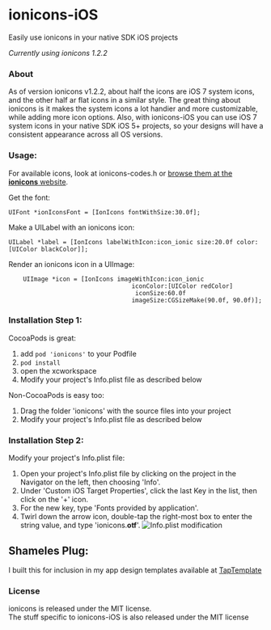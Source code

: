 # ionicons-iOS
Easily use ionicons in your native SDK iOS projects

*Currently using ionicons 1.2.2*  

### About
As of version ionicons v1.2.2, about half the icons are iOS 7 system icons, and the other half ar flat icons in a similar style. The great thing about ionicons is it makes the system icons a lot handier and more customizable, while adding more icon options. Also, with ionicons-iOS you can use iOS 7 system icons in your native SDK iOS 5+ projects, so your designs will have a consistent appearance across all OS versions.

### Usage:

For available icons, look at ionicons-codes.h or [browse them at the **ionicons** website](http://ionicons.com).

Get the font:

    UIFont *ionIconsFont = [IonIcons fontWithSize:30.0f];

Make a UILabel with an ionicons icon:

    UILabel *label = [IonIcons labelWithIcon:icon_ionic size:20.0f color:[UIColor blackColor]];

Render an ionicons icon in a UIImage:

        UIImage *icon = [IonIcons imageWithIcon:icon_ionic
                                      iconColor:[UIColor redColor] 
                                       iconSize:60.0f 
                                      imageSize:CGSizeMake(90.0f, 90.0f)];


### Installation Step 1:

CocoaPods is great:

1. add `pod 'ionicons'` to your Podfile
2. `pod install`
3. open the xcworkspace
4. Modify your project's Info.plist file as described below

Non-CocoaPods is easy too:

1. Drag the folder 'ionicons' with the source files into your project
2. Modify your project's Info.plist file as described below

### Installation Step 2:

Modify your project's Info.plist file:

1. Open your project's Info.plist file by clicking on the project in the Navigator on the left, then choosing 'Info'.
2. Under 'Custom iOS Target Properties', click the last Key in the list, then click on the '+' icon.
3. For the new key, type 'Fonts provided by application'.
4. Twirl down the arrow icon, double-tap the right-most box to enter the string value, and type 'ionicons.**otf**'.
![Info.plist modification](https://raw.github.com/TapTemplate/ionicons-iOS/master/Example-ionicons/img/install-instructions.png)

## Shameles Plug:
I built this for inclusion in my app design templates available at [TapTemplate](http://www.taptemplate.com)

### License
ionicons is released under the MIT license.  
The stuff specific to ionicons-iOS is also released under the MIT license
